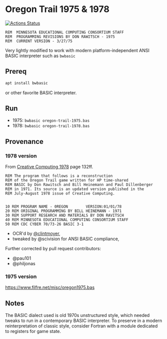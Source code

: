 # Oregon Trail 1975 & 1978

[![Actions Status](https://github.com/fortran-gaming/oregon-trail-1975/workflows/ci_basic/badge.svg)](https://github.com/fortran-gaming/oregon-trail-1975/actions)

```basic
REM  MINNESOTA EDUCATIONAL COMPUTING CONSORTIUM STAFF
REM  PROGRAMMING REVISIONS BY DON RAWITSCH - 1975
REM  CURRENT VERSION - 3/27/75
```

Very lightly modified to work with modern platform-independent ANSI BASIC interpreter such as `bwbasic`

## Prereq

```sh
apt install bwbasic
```

or other favorite BASIC interpreter.

## Run

* 1975: `bwbasic oregon-trail-1975.bas`
* 1978: `bwbasic oregon-trail-1978.bas`

## Provenance

### 1978 version 

From
[Creative Computing 1978](https://ia800307.us.archive.org/3/items/creativecomputing-1978-05/Creative_Computing_v04_n03_1978_May-June.pdf)
page 132ff.

```basic
REM The program that follows is a reconstruction
REM of the Oregon Trail game written for HP time-shared
REM BASIC by Don Rawitsch and Bill Heinemann and Paul Dillenberger
REM in 1971. Its source is an updated version published in the
REM July-August 1978 issue of Creative Computing.


10 REM PROGRAM NAME - 0REGON        VERSION:01/01/78
20 REM ORIGINAL PROGRAMMING BY BILL HEINEMANN - 1971
30 REM SUPPORT RESEARCH AND MATERIALS BY DON RAVITSCH
40 REM MINNESOTA EDUCATIONAL COMPUTING CONSORTIUM STAFF
50 REM CDC CYBER 70/73-26 BASIC 3-1
```

* OCR'd by [@clintmoyer](https://github.com/clintmoyer/oregon-trail),
* tweaked by @scivision for ANSI BASIC compliance,

Further corrected by pull request contributors:

* @pau101
* @philjonas

### 1975 version

https://www.filfre.net/misc/oregon1975.bas

## Notes

The BASIC dialect used is old 1970s unstructured style, which needed tweaks to run in a contemporary BASIC interpreter.
To preserve in a modern reinterpretation of classic style, consider Fortran with a module dedicated to registers for game state.
